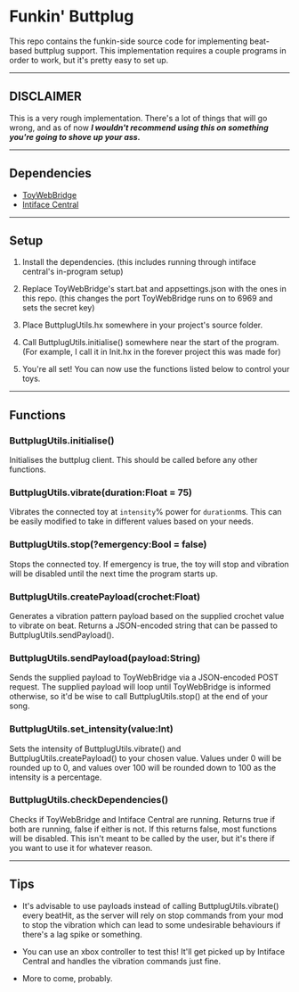 # Funkin' Buttplug

This repo contains the funkin-side source code for implementing beat-based buttplug support.
This implementation requires a couple programs in order to work, but it's pretty easy to set up.

***

## DISCLAIMER

This is a very rough implementation. There's a lot of things that will go wrong, and as of now ***I wouldn't recommend using this on something you're going to shove up your ass.***



***

## Dependencies

* [ToyWebBridge](https://github.com/kyrahabattoir/ToyWebBridge)
* [Intiface Central](https://intiface.com/central/)

***

## Setup

1. Install the dependencies. (this includes running through intiface central's in-program setup)

2. Replace ToyWebBridge's start.bat and appsettings.json with the ones in this repo. (this changes the port ToyWebBridge runs on to 6969 and sets the secret key)

3. Place ButtplugUtils.hx somewhere in your project's source folder.

4. Call ButtplugUtils.initialise() somewhere near the start of the program. (For example, I call it in Init.hx in the forever project this was made for)

5. You're all set! You can now use the functions listed below to control your toys.

***

## Functions

### ButtplugUtils.initialise()

Initialises the buttplug client. This should be called before any other functions.

### ButtplugUtils.vibrate(duration:Float = 75)

Vibrates the connected toy at `intensity`% power for `duration`ms. This can be easily modified to take in different values based on your needs.

### ButtplugUtils.stop(?emergency:Bool = false)

Stops the connected toy. If emergency is true, the toy will stop and vibration will be disabled until the next time the program starts up.

### ButtplugUtils.createPayload(crochet:Float)

Generates a vibration pattern payload based on the supplied crochet value to vibrate on beat.
Returns a JSON-encoded string that can be passed to ButtplugUtils.sendPayload().

### ButtplugUtils.sendPayload(payload:String)

Sends the supplied payload to ToyWebBridge via a JSON-encoded POST request.
The supplied payload will loop until ToyWebBridge is informed otherwise, so it'd be wise to call ButtplugUtils.stop() at the end of your song.

### ButtplugUtils.set_intensity(value:Int)

Sets the intensity of ButtplugUtils.vibrate() and ButtplugUtils.createPayload() to your chosen value.
Values under 0 will be rounded up to 0, and values over 100 will be rounded down to 100 as the intensity is a percentage.

### ButtplugUtils.checkDependencies()

Checks if ToyWebBridge and Intiface Central are running. Returns true if both are running, false if either is not.
If this returns false, most functions will be disabled. This isn't meant to be called by the user, but it's there if you want to use it for whatever reason.

***

## Tips

* It's advisable to use payloads instead of calling ButtplugUtils.vibrate() every beatHit, as the server will rely on stop commands from your mod to stop the vibration 
which can lead to some undesirable behaviours if there's a lag spike or something.

* You can use an xbox controller to test this! It'll get picked up by Intiface Central and handles the vibration commands just fine.

* More to come, probably.
